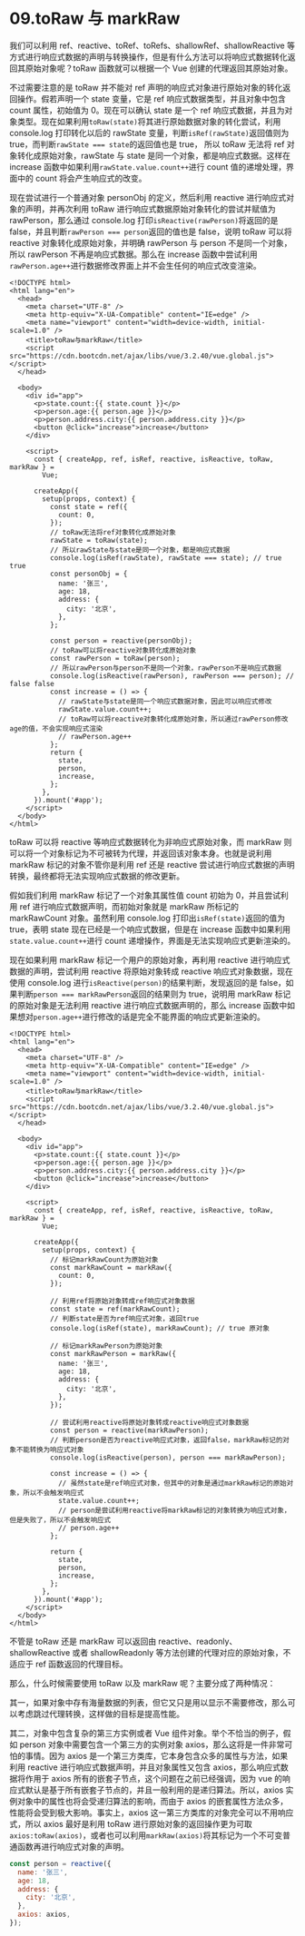 # 09.toRaw 与 markRaw

我们可以利用 ref、reactive、toRef、toRefs、shallowRef、shallowReactive 等方式进行响应式数据的声明与转换操作，但是有什么方法可以将响应式数据转化返回其原始对象呢？toRaw 函数就可以根据一个 Vue 创建的代理返回其原始对象。

不过需要注意的是 toRaw 并不能对 ref 声明的响应式对象进行原始对象的转化返回操作。假若声明一个 state 变量，它是 ref 响应式数据类型，并且对象中包含 count 属性，初始值为 0。现在可以确认 state 是一个 ref 响应式数据，并且为对象类型。现在如果利用`toRaw(state)`将其进行原始数据对象的转化尝试，利用 console.log 打印转化以后的 rawState 变量，判断`isRef(rawState)`返回值则为 true，而判断`rawState === state`的返回值也是 true， 所以 toRaw 无法将 ref 对象转化成原始对象，rawState 与 state 是同一个对象，都是响应式数据。这样在 increase 函数中如果利用`rawState.value.count++`进行 count 值的递增处理，界面中的 count 将会产生响应式的改变。

现在尝试进行一个普通对象 personObj 的定义，然后利用 reactive 进行响应式对象的声明，并再次利用 toRaw 进行响应式数据原始对象转化的尝试并赋值为 rawPerson，那么通过 console.log 打印`isReactive(rawPerson)`将返回的是 false，并且判断`rawPerson === person`返回的值也是 false，说明 toRaw 可以将 reactive 对象转化成原始对象，并明确 rawPerson 与 person 不是同一个对象，所以 rawPerson 不再是响应式数据。那么在 increase 函数中尝试利用`rawPerson.age++`进行数据修改界面上并不会生任何的响应式改变渲染。

```vue
<!DOCTYPE html>
<html lang="en">
  <head>
    <meta charset="UTF-8" />
    <meta http-equiv="X-UA-Compatible" content="IE=edge" />
    <meta name="viewport" content="width=device-width, initial-scale=1.0" />
    <title>toRaw与markRaw</title>
    <script src="https://cdn.bootcdn.net/ajax/libs/vue/3.2.40/vue.global.js"></script>
  </head>

  <body>
    <div id="app">
      <p>state.count:{{ state.count }}</p>
      <p>person.age:{{ person.age }}</p>
      <p>person.address.city:{{ person.address.city }}</p>
      <button @click="increase">increase</button>
    </div>

    <script>
      const { createApp, ref, isRef, reactive, isReactive, toRaw, markRaw } =
        Vue;

      createApp({
        setup(props, context) {
          const state = ref({
            count: 0,
          });
          // toRaw无法将ref对象转化成原始对象
          rawState = toRaw(state);
          // 所以rawState与state是同一个对象，都是响应式数据
          console.log(isRef(rawState), rawState === state); // true true
          const personObj = {
            name: '张三',
            age: 18,
            address: {
              city: '北京',
            },
          };

          const person = reactive(personObj);
          // toRaw可以将reactive对象转化成原始对象
          const rawPerson = toRaw(person);
          // 所以rawPerson与person不是同一个对象，rawPerson不是响应式数据
          console.log(isReactive(rawPerson), rawPerson === person); // false false
          const increase = () => {
            // rawState与state是同一个响应式数据对象，因此可以响应式修改
            rawState.value.count++;
            // toRaw可以将reactive对象转化成原始对象，所以通过rawPerson修改age的值，不会实现响应式渲染
            // rawPerson.age++
          };
          return {
            state,
            person,
            increase,
          };
        },
      }).mount('#app');
    </script>
  </body>
</html>
```

toRaw 可以将 reactive 等响应式数据转化为非响应式原始对象，而 markRaw 则可以将一个对象标记为不可被转为代理，并返回该对象本身。也就是说利用 markRaw 标记的对象不管你是利用 ref 还是 reactive 尝试进行响应式数据的声明转换，最终都将无法实现响应式数据的修改更新。

假如我们利用 markRaw 标记了一个对象其属性值 count 初始为 0，并且尝试利用 ref 进行响应式数据声明，而初始对象就是 markRaw 所标记的 markRawCount 对象。虽然利用 console.log 打印出`isRef(state)`返回的值为 true，表明 state 现在已经是一个响应式数据，但是在 increase 函数中如果利用`state.value.count++`进行 count 递增操作，界面是无法实现响应式更新渲染的。

现在如果利用 markRaw 标记一个用户的原始对象，再利用 reactive 进行响应式数据的声明，尝试利用 reactive 将原始对象转成 reactive 响应式对象数据，现在使用 console.log 进行`isReactive(person)`的结果判断，发现返回的是 false，如果判断`person === markRawPerson`返回的结果则为 true，说明用 markRaw 标记的原始对象是无法利用 reactive 进行响应式数据声明的，那么 increase 函数中如果想对`person.age++`进行修改的话是完全不能界面的响应式更新渲染的。

```vue
<!DOCTYPE html>
<html lang="en">
  <head>
    <meta charset="UTF-8" />
    <meta http-equiv="X-UA-Compatible" content="IE=edge" />
    <meta name="viewport" content="width=device-width, initial-scale=1.0" />
    <title>toRaw与markRaw</title>
    <script src="https://cdn.bootcdn.net/ajax/libs/vue/3.2.40/vue.global.js"></script>
  </head>

  <body>
    <div id="app">
      <p>state.count:{{ state.count }}</p>
      <p>person.age:{{ person.age }}</p>
      <p>person.address.city:{{ person.address.city }}</p>
      <button @click="increase">increase</button>
    </div>

    <script>
      const { createApp, ref, isRef, reactive, isReactive, toRaw, markRaw } =
        Vue;

      createApp({
        setup(props, context) {
          // 标记markRawCount为原始对象
          const markRawCount = markRaw({
            count: 0,
          });

          // 利用ref将原始对象转成ref响应式对象数据
          const state = ref(markRawCount);
          // 判断state是否为ref响应式对象，返回true
          console.log(isRef(state), markRawCount); // true 原对象

          // 标记markRawPerson为原始对象
          const markRawPerson = markRaw({
            name: '张三',
            age: 18,
            address: {
              city: '北京',
            },
          });

          // 尝试利用reactive将原始对象转成reactive响应式对象数据
          const person = reactive(markRawPerson);
          // 判断person是否为reactive响应式对象，返回false，markRaw标记的对象不能转换为响应式对象
          console.log(isReactive(person), person === markRawPerson);

          const increase = () => {
            // 虽然state是ref响应式对象，但其中的对象是通过markRaw标记的原始对象，所以不会触发响应式
            state.value.count++;
            // person是尝试利用reactive将markRaw标记的对象转换为响应式对象，但是失败了，所以不会触发响应式
            // person.age++
          };

          return {
            state,
            person,
            increase,
          };
        },
      }).mount('#app');
    </script>
  </body>
</html>
```

不管是 toRaw 还是 markRaw 可以返回由 reactive、readonly、shallowReactive 或者 shallowReadonly 等方法创建的代理对应的原始对象，不适应于 ref 函数返回的代理目标。

那么，什么时候需要使用 toRaw 以及 markRaw 呢？主要分成了两种情况：

其一，如果对象中存有海量数据的列表，但它又只是用以显示不需要修改，那么可以考虑跳过代理转换，这样做的目标是提高性能。

其二，对象中包含复杂的第三方实例或者 Vue 组件对象。举个不恰当的例子，假如 person 对象中需要包含一个第三方的实例对象 axios，那么这将是一件非常可怕的事情。因为 axios 是一个第三方类库，它本身包含众多的属性与方法，如果利用 reactive 进行响应式数据声明，并且对象属性又包含 axios，那么响应式数据将作用于 axios 所有的嵌套子节点，这个问题在之前已经强调，因为 vue 的响应式默认是基于所有嵌套子节点的，并且一般利用的是递归算法。所以，axios 实例对象中的属性也将会受递归算法的影响，而由于 axios 的嵌套属性方法众多，性能将会受到极大影响。事实上，axios 这一第三方类库的对象完全可以不用响应式，所以 axios 最好是利用 toRaw 进行原始对象的返回操作更为可取`axios:toRaw(axios)`，或者也可以利用`markRaw(axios)`将其标记为一个不可变普通函数再进行响应式对象的声明。

```js
const person = reactive({
  name: '张三',
  age: 18,
  address: {
    city: '北京',
  },
  axios: axios,
});
```
